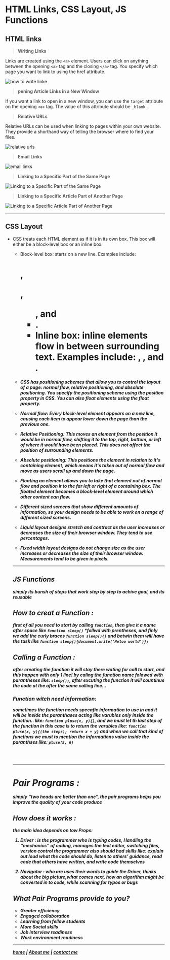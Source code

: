 # HTML Links, CSS Layout, JS Functions

## HTML links 

>**Writing Links**

Links are created using the `<a>` element. Users can click on anything
between the opening `<a>` tag and the closing `</a>` tag. You specify
which page you want to link to using the href attribute.

![how to write linke](./img/how-we-write-links.png)

>**pening Article Links in a New Window**

If you want a link to open in a new window, you can use the `target` attribute on the opening `<a>` tag. The value of this attribute should be `_blank` .

>**Relative URLs**

Relative URLs can be used when linking to pages within your own
website. They provide a shorthand way of telling the browser where to
find your files.

![relative urls](./img/relative-urls.png)

>**Email Links**

![email links](./img/email-links.png)

>**Linking to a Specific Part of the Same Page** 

![Linking to a Specific Part of the Same Page](./img/link-part-same-page.png)

>**Linking to a Specific Article Part of Another Page**

![Linking to a Specific Article Part of Another Page](./img/link-part-another-page.png)

---

## CSS Layout 

- CSS treats each HTML element as if it is in its own box. This box will either be a block-level box or an inline box.
    - Block-level box: starts on a new line. Examples include: <h1>, <p>, <ul>, and <li>.
    - Inline box: inline elements flow in between surrounding text. Examples include: <img>, <b>, and <i>.
- CSS has positioning schemes that allow you to control the layout of a page: normal flow, relative positioning, and absolute positioning. You specify the positioning scheme using the position property in CSS. You can also float elements using the float property.

- Normal flow: Every block-level element appears on a new line, causing each item to appear lower down the page than the previous one.
- Relative Positioning: This moves an element from the position it would be in normal flow, shifting it to the  top, right, bottom, or left of where it would have been placed. This does not affect the position of surrounding elements.
- Absolute positioning: This positions the element in relation to it's containing element, which means it's taken out of normal flow and move as users scroll up and down the page.
- Floating an element allows you to take that element out of normal flow and position it to the far left or right of a containing box. The floated element becomes a block-level element around which other content can flow.

- Different sized screens that show different amounts of information, so your design needs to be able to work on a range of different sized screens.

- Liquid layout designs stretch and contract as the user increases or decreases the size of their browser window. They tend to use percentages.

- Fixed width layout designs do not change size as the user increases or decreases the size of their browser window. Measurements tend to be given in pixels.

---

## JS Functions 

simply its bunsh of steps that work step by step to achive goal, and its reusable

## How to creat a Function :
first of all you need to start by calling `function`, then give it a name after space like `function sleep()` *follwd with prentheses, and finly we add the curly braces `function sleep(){}` and betwin them will have the task like `function sleep(){document.write('Heloo world')};`

## Calling a Function :
after creating the function it will stay there wating for call to start, and this happen with only 1 line! by caling the function name folowed with parantheses like: `sleep();`, after excuting the function it will countinue the code at the after the same calling line...

### Function witch need information:
sometimes the function needs specafic information to use in and it will be inside the paranthases acting like varubles only inside the function.. like: `function pluse(x, y){}`, and we must let th last step of the function in this case is to return the varubles like: `function pluse(x, y){(the steps); return x + y}`
and when we call that kind of functions we must to mention the informations value inside the paranthses like: `pluse(5, 6)`

<br>
<br>
<hr>

# Pair Programs :
simply “two heads are better than one”, the pair programs helps you improve the quality of your code produce

## How does it works :
the main idea depends on tow **Props**:
1. Driver :
is the programmer who is typing codes, Handling the “mechanics” of coding, manages the text editor, switching files, version control
the programmer also should had skills like: explain out loud what the code should do, listen to others’ guidance, read code that others have written, and write code themselves

2. Navigator :
who are uses their words to guide the Driver, thinks about the big picture,what comes next, how an algorithm might be converted in to code, while scanning for typos or bugs

## What Pair Programs provide to you?
- Greater efficiency
- Engaged collaboration
- Learning from fellow students
- More Social skills
- Job interview readiness
- Work environment readiness


---

[home](/README.md) | [About me](/about-me.md) | [contact me](/contact-me.md)